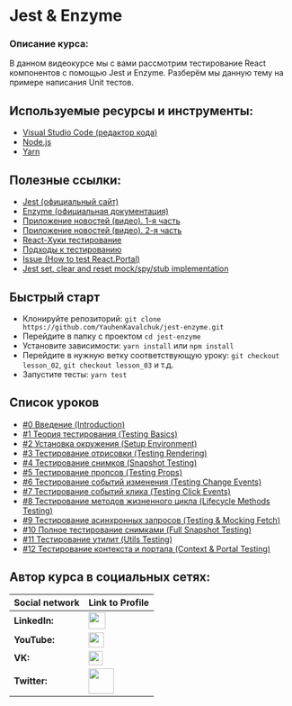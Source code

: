 # Jest & Enzyme

### Описание курса:
В данном видеокурсе мы с вами рассмотрим тестирование React компонентов с помощью Jest и Enzyme. Разберём мы данную тему на примере написания Unit тестов.

## Используемые ресурсы и инструменты:
- [Visual Studio Code (редактор кода)](https://code.visualstudio.com)
- [Node.js](https://nodejs.org/en/)
- [Yarn](https://yarnpkg.com)

## Полезные ссылки:
- [Jest (официальный сайт)](https://jestjs.io)
- [Enzyme (официальная документация)](https://enzymejs.github.io/enzyme/docs/api/)
- [Приложение новостей (видео). 1-я часть](https://youtu.be/np6k4FH6Hg8)
- [Приложение новостей (видео). 2-я часть](https://youtu.be/d2Z1D5Jvajc)
- [React-Хуки тестирование](https://ru.reactjs.org/docs/hooks-faq.html#how-to-test-components-that-use-hooks)
- [Подходы к тестированию](https://habr.com/ru/post/459620/)
- [Issue (How to test React.Portal)](https://github.com/testing-library/react-testing-library/issues/62)
- [Jest set, clear and reset mock/spy/stub implementation](https://codewithhugo.com/jest-stub-mock-spy-set-clear/)

## Быстрый старт
- Клонируйте репозиторий: `git clone https://github.com/YauhenKavalchuk/jest-enzyme.git`
- Перейдите в папку с проектом `cd jest-enzyme`
- Установите зависимости: `yarn install` или `npm install`
- Перейдите в нужную ветку соответствующую уроку: `git checkout lesson_02`, `git checkout lesson_03` и т.д.
- Запустите тесты: `yarn test`

## Список уроков
- [#0 Введение (Introduction)](https://youtu.be/2iUEhfRl1nY)
- [#1 Теория тестирования (Testing Basics)](https://youtu.be/T7E6rb8uvB0)
- [#2 Установка окружения (Setup Environment)](https://youtu.be/3wrHZ2m1fDM)
- [#3 Тестирование отрисовки (Testing Rendering)](https://youtu.be/TBId_-3mbUs)
- [#4 Тестирование снимков (Snapshot Testing)](https://youtu.be/vf4zolo2qAI)
- [#5 Тестирование пропсов (Testing Props)](https://youtu.be/_yWortkgpow)
- [#6 Тестирование событий изменения (Testing Change Events)](https://youtu.be/8-zlWeLPaLA)
- [#7 Тестирование событий клика (Testing Click Events)](https://youtu.be/eYu223trY7k)
- [#8 Тестирование методов жизненного цикла (Lifecycle Methods Testing)](https://youtu.be/qZkoptlE8dY)
- [#9 Тестирование асинхронных запросов (Testing & Mocking Fetch)](https://youtu.be/PLU-epc-W54)
- [#10 Полное тестирование снимками (Full Snapshot Testing)](https://youtu.be/zVnBcEQQlC0)
- [#11 Тестирование утилит (Utils Testing)](https://youtu.be/VZoKo3YlVoQ)
- [#12 Тестирование контекста и портала (Context & Portal Testing)](https://youtu.be/45gYmO0oC-o)

## Автор курса в социальных сетях:
Social network | Link to Profile
-----|-----
**LinkedIn:** | [<img src="https://upload.wikimedia.org/wikipedia/commons/thumb/e/e9/Linkedin_icon.svg/1200px-Linkedin_icon.svg.png" height="30" />](http://www.linkedin.com/in/YauhenKavalchuk)
**YouTube:** | [<img src="https://upload.wikimedia.org/wikipedia/commons/thumb/e/e1/Logo_of_YouTube_%282015-2017%29.svg/1280px-Logo_of_YouTube_%282015-2017%29.svg.png" height="27" />](https://youtube.com/c/YauhenKavalchuk)
**VK:** | [<img src="http://pngimg.com/uploads/vkontakte/vkontakte_PNG27.png" height="25" />](http://vk.com/YauhenKavalchuk)
**Twitter:** | [<img src="http://www.stickpng.com/assets/images/580b57fcd9996e24bc43c53e.png" height="45" />](https://twitter.com/YauhenKavalchuk)
